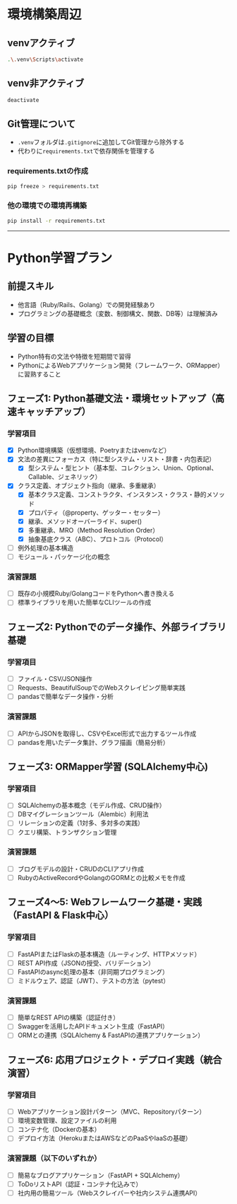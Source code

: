 # 環境構築周辺

## venvアクティブ
```bash
.\.venv\Scripts\activate
```

## venv非アクティブ
```bash
deactivate
```

## Git管理について
- `.venv`フォルダは`.gitignore`に追加してGit管理から除外する
- 代わりに`requirements.txt`で依存関係を管理する

### requirements.txtの作成
```bash
pip freeze > requirements.txt
```

### 他の環境での環境再構築
```bash
pip install -r requirements.txt
```

---

# Python学習プラン

## 前提スキル
- 他言語（Ruby/Rails、Golang）での開発経験あり
- プログラミングの基礎概念（変数、制御構文、関数、DB等）は理解済み

## 学習の目標
- Python特有の文法や特徴を短期間で習得
- PythonによるWebアプリケーション開発（フレームワーク、ORMapper）に習熟すること

## フェーズ1: Python基礎文法・環境セットアップ（高速キャッチアップ）

### 学習項目
- [x] Python環境構築（仮想環境、Poetryまたはvenvなど）
- [x] 文法の差異にフォーカス（特に型システム・リスト・辞書・内包表記）
  - [x] 型システム・型ヒント（基本型、コレクション、Union、Optional、Callable、ジェネリック）
- [x] クラス定義、オブジェクト指向（継承、多重継承）
  - [x] 基本クラス定義、コンストラクタ、インスタンス・クラス・静的メソッド
  - [x] プロパティ（@property、ゲッター・セッター）
  - [x] 継承、メソッドオーバーライド、super()
  - [x] 多重継承、MRO（Method Resolution Order）
  - [x] 抽象基底クラス（ABC）、プロトコル（Protocol）
- [ ] 例外処理の基本構造
- [ ] モジュール・パッケージ化の概念

### 演習課題
- [ ] 既存の小規模Ruby/GolangコードをPythonへ書き換える
- [ ] 標準ライブラリを用いた簡単なCLIツールの作成

## フェーズ2: Pythonでのデータ操作、外部ライブラリ基礎

### 学習項目
- [ ] ファイル・CSV/JSON操作
- [ ] Requests、BeautifulSoupでのWebスクレイピング簡単実践
- [ ] pandasで簡単なデータ操作・分析

### 演習課題
- [ ] APIからJSONを取得し、CSVやExcel形式で出力するツール作成
- [ ] pandasを用いたデータ集計、グラフ描画（簡易分析）

## フェーズ3: ORMapper学習 (SQLAlchemy中心)

### 学習項目
- [ ] SQLAlchemyの基本概念（モデル作成、CRUD操作）
- [ ] DBマイグレーションツール（Alembic）利用法
- [ ] リレーションの定義（1対多、多対多の実践）
- [ ] クエリ構築、トランザクション管理

### 演習課題
- [ ] ブログモデルの設計・CRUDのCLIアプリ作成
- [ ] RubyのActiveRecordやGolangのGORMとの比較メモを作成

## フェーズ4〜5: Webフレームワーク基礎・実践（FastAPI & Flask中心）

### 学習項目
- [ ] FastAPIまたはFlaskの基本構造（ルーティング、HTTPメソッド）
- [ ] REST API作成（JSONの授受、バリデーション）
- [ ] FastAPIのasync処理の基本（非同期プログラミング）
- [ ] ミドルウェア、認証（JWT）、テストの方法（pytest）

### 演習課題
- [ ] 簡単なREST APIの構築（認証付き）
- [ ] Swaggerを活用したAPIドキュメント生成（FastAPI）
- [ ] ORMとの連携（SQLAlchemy & FastAPIの連携アプリケーション）

## フェーズ6: 応用プロジェクト・デプロイ実践（統合演習）

### 学習項目
- [ ] Webアプリケーション設計パターン（MVC、Repositoryパターン）
- [ ] 環境変数管理、設定ファイルの利用
- [ ] コンテナ化（Dockerの基本）
- [ ] デプロイ方法（HerokuまたはAWSなどのPaaSやIaaSの基礎）

### 演習課題（以下のいずれか）
- [ ] 簡易なブログアプリケーション（FastAPI + SQLAlchemy）
- [ ] ToDoリストAPI（認証・コンテナ化込みで）
- [ ] 社内用の簡易ツール（Webスクレイパーや社内システム連携API）